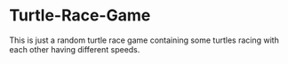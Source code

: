 # Turtle-Race-Game
This is just a random turtle race game containing some turtles racing with each other having different speeds.
